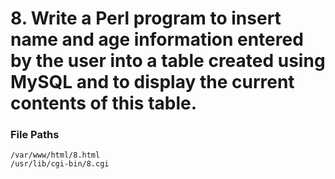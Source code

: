 # 8. Write a Perl program to insert name and age information entered by the user into a table created using MySQL and to display the current contents of this table.
### File Paths
`/var/www/html/8.html` <br>
`/usr/lib/cgi-bin/8.cgi`
